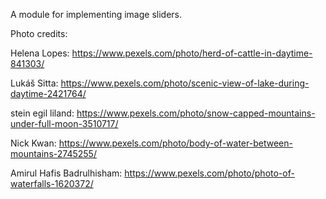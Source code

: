A module for implementing image sliders.

Photo credits:

Helena Lopes: https://www.pexels.com/photo/herd-of-cattle-in-daytime-841303/

Lukáš Sitta: https://www.pexels.com/photo/scenic-view-of-lake-during-daytime-2421764/

stein egil liland: https://www.pexels.com/photo/snow-capped-mountains-under-full-moon-3510717/

Nick Kwan: https://www.pexels.com/photo/body-of-water-between-mountains-2745255/

Amirul Hafis Badrulhisham: https://www.pexels.com/photo/photo-of-waterfalls-1620372/